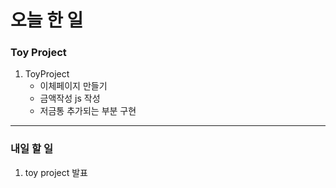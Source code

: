 # 오늘 한 일

### Toy Project

1. ToyProject
   - 이체페이지 만들기
   - 금액작성 js 작성
   - 저금통 추가되는 부분 구현

---

### 내일 할 일

1. toy project 발표
